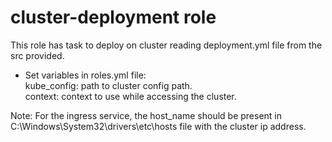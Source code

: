 # cluster-deployment role

This role has task to deploy on cluster reading deployment.yml file from the src provided. 

- Set variables in roles.yml file:  
   kube_config: path to cluster config path.  
   context: context to use while accessing the cluster. 
   
Note: For the ingress service, the host_name should be present in C:\Windows\System32\drivers\etc\hosts file with the cluster ip address.
